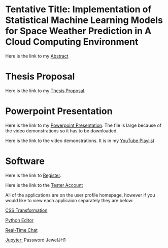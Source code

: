 # Tentative Title: Implementation of Statistical Machine Learning Models for Space Weather Prediction in A Cloud Computing Environment

Here is the link to my [Abstract](https://github.com/indiajacksonphd/Prospectus/files/10057731/Abstract.pdf)


# Thesis Proposal

Here is the link to my [Thesis Proposal](https://github.com/indiajacksonphd/Prospectus/files/10045254/Thesis_Proposal_Final_3.pdf).

# Powerpoint Presentation

Here is the link to my [Powerpoint Presentation](https://lgphycloudlogs1.s3.amazonaws.com/Thesis_Presentation_Github_2.pptx). The file is large because of the video demonstrations so it has to be downloaded.

Here is the link to the video demonstrations. It is in my [YouTube Playlist](https://youtube.com/playlist?list=PL-T0I3fxOcvVJBNP93d7mB2vLIDHOti3b)

# Software

Here is the link to [Register](https://www.lgphy.com/Prospectus/register). 

Here is the link to the [Tester Account](https://www.lgphy.com/Prospectus/profile)


All of the applications are on the user profile homepage, however if you would like to view each applicaion separately they are below:

[CSS Transformation](https://www.lgphy.com/Prospectus/cdaw)

[Python Editor](https://www.lgphy.com/Prospectus/editor)

[Real-Time Chat](https://www.lgphy.com/Prospectus/webSocket3)

[Jupyter:](http://jupyter.lgphy.com) Password JewelJH1
